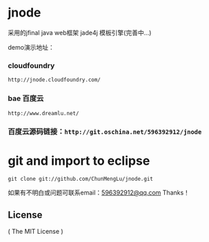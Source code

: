 # jnode
采用的jfinal java web框架 jade4j 模板引擎(完善中...)

demo演示地址：
### cloudfoundry
```
http://jnode.cloudfoundry.com/
```
### bae 百度云
```
http://www.dreamlu.net/
```
### 百度云源码链接：`http://git.oschina.net/596392912/jnode`

# git and import to eclipse
```
git clone git://github.com/ChunMengLu/jnode.git
```

如果有不明白或问题可联系email：596392912@qq.com Thanks！


## License

( The MIT License )
